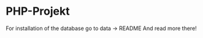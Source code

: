 PHP-Projekt
===========
For installation of the database go to data -> README And read more there!



